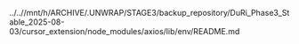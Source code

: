 ../..//mnt/h/ARCHIVE/.UNWRAP/STAGE3/backup_repository/DuRi_Phase3_Stable_2025-08-03/cursor_extension/node_modules/axios/lib/env/README.md